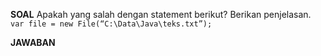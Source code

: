 **SOAL**
Apakah yang salah dengan statement berikut? Berikan penjelasan.<br>
`var file = new File(“C:\Data\Java\teks.txt”);`

**JAWABAN**
